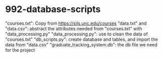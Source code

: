 # 992-database-scripts
"courses.txt": Copy from https://sils.unc.edu/courses
"data.txt" and "data.csv": abstract the attributes needed from "courses.txt" with "data_processing.py"
"data_processing.py": use to clean the data of "courses.txt"
"db_scripts.py": create database and tables, and import the data from "data.csv"
"graduate_tracking_system.db": the db file we need for the project
